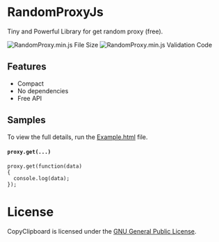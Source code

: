 # RandomProxyJs
Tiny and Powerful Library for get random proxy (free).


![RandomProxy.min.js File Size](https://img.shields.io/badge/Compressed%20Size-556Bytes-blue.svg) ![RandomProxy.min.js Validation Code](https://img.shields.io/badge/Validation%20Code-Check-green.svg)


## Features 

  - Compact
  - No dependencies
  - Free API
  
  
## Samples

To view the full details, run the [Example.html](https://github.com/BaseMax/RandomProxyJs/blob/master/Example.html) file.

#### `proxy.get(...)`
```
proxy.get(function(data)
{
  console.log(data);
});
```

# License

CopyClipboard is licensed under the [GNU General Public License](https://github.com/BaseMax/CopyClipboardJs/blob/master/LICENSE).
